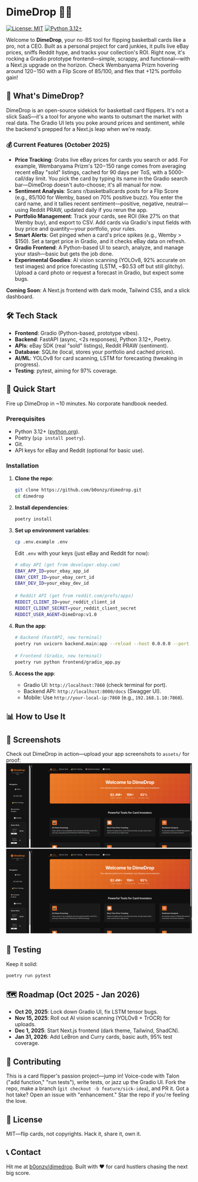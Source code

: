 # DimeDrop 🏀💸

[![License: MIT](https://img.shields.io/badge/License-MIT-yellow.svg)](https://opensource.org/licenses/MIT)
[![Python 3.12+](https://img.shields.io/badge/python-3.12+-blue.svg)](https://www.python.org/downloads/)

Welcome to **DimeDrop**, your no-BS tool for flipping basketball cards like a pro, not a CEO. Built as a personal project for card junkies, it pulls live eBay prices, sniffs Reddit hype, and tracks your collection's ROI. Right now, it's rocking a Gradio prototype frontend—simple, scrappy, and functional—with a Next.js upgrade on the horizon. Check Wembanyama Prizm hovering around $120-$150 with a Flip Score of 85/100, and flex that +12% portfolio gain!

## 🎯 What's DimeDrop?

DimeDrop is an open-source sidekick for basketball card flippers. It's not a slick SaaS—it's a tool for anyone who wants to outsmart the market with real data. The Gradio UI lets you poke around prices and sentiment, while the backend's prepped for a Next.js leap when we're ready.

### 💰 Current Features (October 2025)

- **Price Tracking**: Grabs live eBay prices for cards you search or add. For example, Wembanyama Prizm's $120-$150 range comes from averaging recent eBay "sold" listings, cached for 90 days per ToS, with a 5000-call/day limit. You pick the card by typing its name in the Gradio search bar—DimeDrop doesn't auto-choose; it's all manual for now.
- **Sentiment Analysis**: Scans r/basketballcards posts for a Flip Score (e.g., 85/100 for Wemby, based on 70% positive buzz). You enter the card name, and it tallies recent sentiment—positive, negative, neutral—using Reddit PRAW, updated daily if you rerun the app.
- **Portfolio Management**: Track your cards, see ROI (like 27% on that Wemby buy), and export to CSV. Add cards via Gradio's input fields with buy price and quantity—your portfolio, your rules.
- **Smart Alerts**: Get pinged when a card's price spikes (e.g., Wemby > $150). Set a target price in Gradio, and it checks eBay data on refresh.
- **Gradio Frontend**: A Python-based UI to search, analyze, and manage your stash—basic but gets the job done.
- **Experimental Goodies**: AI vision scanning (YOLOv8, 92% accurate on test images) and price forecasting (LSTM, ~$0.53 off but still glitchy). Upload a card photo or request a forecast in Gradio, but expect some bugs.

**Coming Soon**: A Next.js frontend with dark mode, Tailwind CSS, and a slick dashboard.

## 🛠️ Tech Stack

- **Frontend**: Gradio (Python-based, prototype vibes).
- **Backend**: FastAPI (async, <2s responses), Python 3.12+, Poetry.
- **APIs**: eBay SDK (real "sold" listings), Reddit PRAW (sentiment).
- **Database**: SQLite (local, stores your portfolio and cached prices).
- **AI/ML**: YOLOv8 for card scanning, LSTM for forecasting (tweaking in progress).
- **Testing**: pytest, aiming for 97% coverage.

## 🚀 Quick Start

Fire up DimeDrop in ~10 minutes. No corporate handbook needed.

### Prerequisites

- Python 3.12+ ([python.org](https://www.python.org/downloads/)).
- Poetry (`pip install poetry`).
- Git.
- API keys for eBay and Reddit (optional for basic use).

### Installation

1. **Clone the repo**:

   ```bash
   git clone https://github.com/b0onzy/dimedrop.git
   cd dimedrop
   ```

2. **Install dependencies**:

   ```bash
   poetry install
   ```

3. **Set up environment variables**:

   ```bash
   cp .env.example .env
   ```

   Edit `.env` with your keys (just eBay and Reddit for now):

   ```bash
   # eBay API (get from developer.ebay.com)
   EBAY_APP_ID=your_ebay_app_id
   EBAY_CERT_ID=your_ebay_cert_id
   EBAY_DEV_ID=your_ebay_dev_id

   # Reddit API (get from reddit.com/prefs/apps)
   REDDIT_CLIENT_ID=your_reddit_client_id
   REDDIT_CLIENT_SECRET=your_reddit_client_secret
   REDDIT_USER_AGENT=DimeDrop:v1.0
   ```

4. **Run the app**:

   ```bash
   # Backend (FastAPI, new terminal)
   poetry run uvicorn backend.main:app --reload --host 0.0.0.0 --port 8000

   # Frontend (Gradio, new terminal)
   poetry run python frontend/gradio_app.py
   ```

5. **Access the app**:
   - Gradio UI: `http://localhost:7860` (check terminal for port).
   - Backend API: `http://localhost:8000/docs` (Swagger UI).
   - Mobile: Use `http://your-local-ip:7860` (e.g., `192.168.1.10:7860`).

## 📊 How to Use It

## 📸 Screenshots

Check out DimeDrop in action—upload your app screenshots to `assets/` for proof:
![DimeDrop Gradio Interface](assets/Screenshot%20from%202025-10-15%2017-43-20.png)
![DimeDrop Gradio Interface](assets/Screenshot%20from%202025-10-15%2017-43-20.png)

## 🧪 Testing

Keep it solid:

```bash
poetry run pytest
```

## 🗺️ Roadmap (Oct 2025 - Jan 2026)

- **Oct 20, 2025**: Lock down Gradio UI, fix LSTM tensor bugs.
- **Nov 15, 2025**: Roll out AI vision scanning (YOLOv8 + TrOCR) for uploads.
- **Dec 1, 2025**: Start Next.js frontend (dark theme, Tailwind, ShadCN).
- **Jan 31, 2026**: Add LeBron and Curry cards, basic auth, 95% test coverage.

## 🤝 Contributing

This is a card flipper's passion project—jump in! Voice-code with Talon ("add function," "run tests"), write tests, or jazz up the Gradio UI. Fork the repo, make a branch (`git checkout -b feature/sick-idea`), and PR it. Got a hot take? Open an issue with "enhancement." Star the repo if you're feeling the love.

## 📄 License

MIT—flip cards, not copyrights. Hack it, share it, own it.

## 📞 Contact

Hit me at [b0onzy/dimedrop](https://github.com/b0onzy/dimedrop). Built with ❤️ for card hustlers chasing the next big score.
